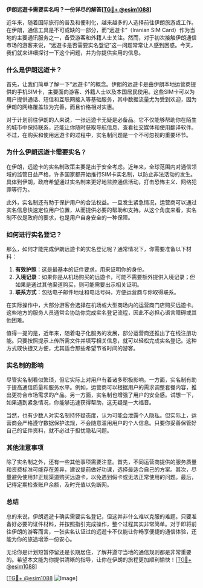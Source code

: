 **伊朗远遊卡需要实名吗？一份详尽的解答[[TG💪+ @esim1088](https://t.me/s/esim1088)]**

近年来，随着国际旅行的普及和便利化，越来越多的人选择前往伊朗旅游或工作。在伊朗，通信工具是不可或缺的一部分，而“远遊卡”（Iranian SIM Card）作为当地的主要通讯服务之一，备受游客和外籍人士关注。然而，对于初次接触伊朗通信市场的游客来说，“远遊卡是否需要实名登记”这一问题常常让人感到困惑。今天，我们就来详细探讨一下这个问题，并为你提供实用的信息。

### 什么是伊朗远遊卡？

首先，让我们简单了解一下“远遊卡”的概念。伊朗的远遊卡是由伊朗本地运营商提供的手机SIM卡，主要面向游客、外籍人士以及本国居民使用。这些SIM卡可以为用户提供通话、短信和互联网接入等基础服务，其中数据流量尤为受到欢迎，因为伊朗的网络覆盖较为完善，而且价格相对实惠。

对于计划前往伊朗的人来说，一张远遊卡无疑是必备品。它不仅能够帮助你在陌生的城市中保持联系，还能让你随时获取导航信息、查看社交媒体和使用翻译软件。不过，在购买和使用远遊卡的过程中，实名制问题是一个不可忽视的重要环节。

### 为什么伊朗远遊卡需要实名？

在伊朗，远遊卡的实名制政策主要是出于安全考虑。近年来，全球范围内对通信领域的监管日益严格，许多国家都开始推行SIM卡实名制，以防止非法活动的发生。具体到伊朗，政府希望通过实名制来更好地监控通信活动，打击恐怖主义、网络犯罪等行为。

此外，实名制还有助于保护用户的合法权益。一旦发生紧急情况，运营商可以通过实名信息快速定位用户位置，从而提供必要的帮助和支持。从这个角度来看，实名制不仅是政府的要求，也是用户自身安全的一种保障。

### 如何进行实名登记？

那么，如何才能完成伊朗远遊卡的实名登记呢？通常情况下，你需要准备以下材料：

1. **有效护照**：这是最基本的证件要求，用来证明你的身份。
2. **入境记录**：如果你是从机场购买的远遊卡，可能不需要额外提供入境记录；但如果是通过其他渠道购买，则可能需要出示相关证明。
3. **联系方式**：包括电子邮件地址和电话号码，方便运营商与你取得联系。

在实际操作中，大部分游客会选择在机场或大型商场内的运营商门店购买远遊卡。这些地方的服务人员通常会协助你完成实名登记流程，因此不必担心语言障碍或其他困难。

值得一提的是，近年来，随着电子化服务的发展，部分运营商还推出了在线注册功能。只要按照提示上传所需文件并填写相关信息，就可以轻松完成实名登记。这种方式既快捷又方便，尤其适合那些希望节省时间的游客。

### 实名制的影响

尽管实名制看似繁琐，但它实际上对用户有着诸多积极影响。一方面，实名制有助于提高通信质量和服务水平。例如，运营商可以根据用户的需求调整套餐内容，推出更符合市场需求的产品。另一方面，实名制也增强了用户的安全感。试想一下，如果遇到紧急情况，你能够迅速获得帮助，这无疑是一大福音。

当然，也有少数人对实名制持怀疑态度，认为可能会泄露个人隐私。但实际上，运营商会严格遵守数据保护法规，不会随意滥用用户的个人信息。只要你妥善保管好自己的证件资料，就不必过于担忧隐私问题。

### 其他注意事项

除了实名制之外，还有一些其他事项需要注意。首先，不同运营商提供的服务质量和资费标准可能存在差异，建议提前做好功课，选择最适合自己的方案。其次，尽量避免使用非正规渠道购买远遊卡，以免遇到假卡或无法正常使用的问题。最后，记得定期检查账户余额，及时充值以免断网。

### 总结

总的来说，伊朗远遊卡确实需要实名登记，但这并非什么难以克服的难题。只要准备好必要的证件材料，并按照指引完成操作，整个过程其实非常简单。对于即将前往伊朗的游客而言，一张实名认证过的远遊卡不仅能让你畅享便捷的通信体验，还能为你的旅途增添一份安心。

无论你是计划短暂停留还是长期居住，了解并遵守当地的通信规则都是非常重要的。希望本文能为你提供清晰的指导，让你在伊朗的旅程更加顺利愉快！[[TG💪+ @esim1088](https://t.me/s/esim1088)]

[[TG💪+ @esim1088](https://t.me/s/esim1088) ![Image](https://i.postimg.cc/4NQfJmqS/Snipaste-2025-05-13-00-14-12.png)]